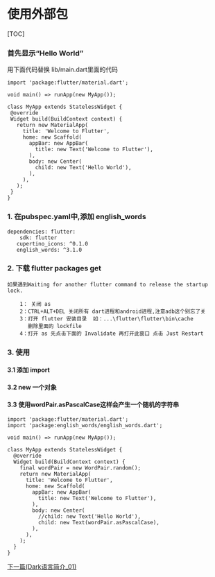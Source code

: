 #  使用外部包
[TOC]

### 首先显示“Hello World”
 
用下面代码替换 lib/main.dart里面的代码
 
 ```
 import 'package:flutter/material.dart';

void main() => runApp(new MyApp());

class MyApp extends StatelessWidget {
  @override
  Widget build(BuildContext context) {
    return new MaterialApp(
      title: 'Welcome to Flutter',
      home: new Scaffold(
        appBar: new AppBar(
          title: new Text('Welcome to Flutter'),
        ),
        body: new Center(
          child: new Text('Hello World'),
        ),
      ),
    );
  }
}
 ```

### 1.  在pubspec.yaml中,添加 english_words 

``` 
dependencies: flutter: 
    sdk: flutter
   cupertino_icons: ^0.1.0 
   english_words: ^3.1.0
```  
 
### 2. 下载 flutter packages get 

    如果遇到Waiting for another flutter command to release the startup
    lock. 
```
    1： 关闭 as
    2：CTRL+ALT+DEL 关闭所有 dart进程和android进程,注意adb这个别忘了关
    3：打开 flutter 安装目录  如：...\flutter\flutter\bin\cache
　　　　删除里面的 lockfile
    4：打开 as 先点击下面的 Invalidate 再打开此窗口 点击 Just Restart
```

### 3. 使用

####  3.1 添加 import 
   
####  3.2 new 一个对象
   
####  3.3 使用wordPair.asPascalCase这样会产生一个随机的字符串
   

```
import 'package:flutter/material.dart';
import 'package:english_words/english_words.dart';

void main() => runApp(new MyApp());

class MyApp extends StatelessWidget {
  @override
  Widget build(BuildContext context) {
    final wordPair = new WordPair.random();
    return new MaterialApp(
      title: 'Welcome to Flutter',
      home: new Scaffold(
        appBar: new AppBar(
          title: new Text('Welcome to Flutter'),
        ),
        body: new Center(
          //child: new Text('Hello World'),
          child: new Text(wordPair.asPascalCase),
        ),
      ),
    );
  }
}
```

<a href="./03_Dark语言简介_01.md"
title="03_Dark语言简介_01">下一篇(Dark语言简介_01)</a>
